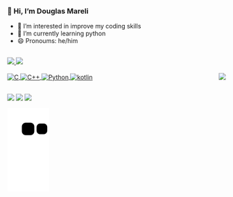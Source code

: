 ### 👋 Hi, I’m Douglas Mareli

- 👀 I’m interested in improve my coding skills 
- 🌱 I’m currently learning python
- 😄 Pronoums: he/him
##
 <div>
  <a href="https://github.com/DouglasMreli">
  <img aling="center" height="160em" src="https://github-readme-stats.vercel.app/api?username=DouglasMreli&show_icons=true&theme=react&include_all_commits=true&count_private=true"/>
  <img aling="center" height="160em" src="https://github-readme-stats.vercel.app/api/top-langs/?username=DouglasMreli&layout=compact&langs_count=7&theme=react"/> 
</div>
 <div style="display: inline_block"><br>
  <img align="center" alt="C" height="30" width="30" src="https://img.icons8.com/color/48/000000/c-programming.png"/>
  <img align="center" alt="C++" height="30" width="30" src="https://img.icons8.com/color/48/000000/c-plus-plus-logo.png"/>
  <img align="center" alt="Python" height="30" width="30" src="https://img.icons8.com/color/48/000000/python--v1.png"/>
  <img align="center" alt="kotlin" height="30" width="30" src="https://img.icons8.com/color/48/000000/kotlin.png"/>
  
  <img align="right" img src="https://img.icons8.com/office/160/000000/jake.png"/>
  
</div>
 
  ##
 <div>
  <a href="https://www.instagram.com/douglasmareli/" target="_blank"><img src="https://img.shields.io/badge/-Instagram-%23E4405F?style=for-the-badge&logo=instagram&logoColor=white" target="_blank"></a>
  <a href="https://www.linkedin.com/feed/" target="_blank"><img src="https://img.shields.io/badge/-Linkedin-%230077B5?style=for-the-badge&logo=linkedin&logoColor=white" target="_blank"></a>
   <a href = "mailto:douglasmareli@gmail.com"><img src="https://img.shields.io/badge/-Gmail-%23333?style=for-the-badge&logo=gmail&logoColor=white" target="_blank"></a>
  
  ![Snake animation](https://github.com/DouglasMreli/DouglasMreli/blob/output/github-contribution-grid-snake.svg)
 </div>
  
